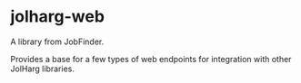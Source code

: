 # jolharg-web

A library from JobFinder.

Provides a base for a few types of web endpoints for integration with other JolHarg libraries.

